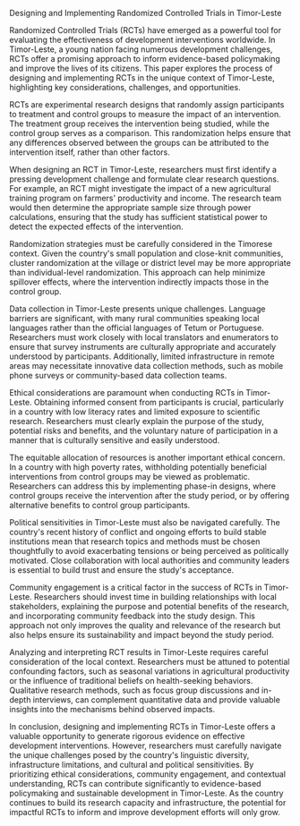 Designing and Implementing Randomized Controlled Trials in Timor-Leste

Randomized Controlled Trials (RCTs) have emerged as a powerful tool for evaluating the effectiveness of development interventions worldwide. In Timor-Leste, a young nation facing numerous development challenges, RCTs offer a promising approach to inform evidence-based policymaking and improve the lives of its citizens. This paper explores the process of designing and implementing RCTs in the unique context of Timor-Leste, highlighting key considerations, challenges, and opportunities.

RCTs are experimental research designs that randomly assign participants to treatment and control groups to measure the impact of an intervention. The treatment group receives the intervention being studied, while the control group serves as a comparison. This randomization helps ensure that any differences observed between the groups can be attributed to the intervention itself, rather than other factors.

When designing an RCT in Timor-Leste, researchers must first identify a pressing development challenge and formulate clear research questions. For example, an RCT might investigate the impact of a new agricultural training program on farmers' productivity and income. The research team would then determine the appropriate sample size through power calculations, ensuring that the study has sufficient statistical power to detect the expected effects of the intervention.

Randomization strategies must be carefully considered in the Timorese context. Given the country's small population and close-knit communities, cluster randomization at the village or district level may be more appropriate than individual-level randomization. This approach can help minimize spillover effects, where the intervention indirectly impacts those in the control group.

Data collection in Timor-Leste presents unique challenges. Language barriers are significant, with many rural communities speaking local languages rather than the official languages of Tetum or Portuguese. Researchers must work closely with local translators and enumerators to ensure that survey instruments are culturally appropriate and accurately understood by participants. Additionally, limited infrastructure in remote areas may necessitate innovative data collection methods, such as mobile phone surveys or community-based data collection teams.

Ethical considerations are paramount when conducting RCTs in Timor-Leste. Obtaining informed consent from participants is crucial, particularly in a country with low literacy rates and limited exposure to scientific research. Researchers must clearly explain the purpose of the study, potential risks and benefits, and the voluntary nature of participation in a manner that is culturally sensitive and easily understood.

The equitable allocation of resources is another important ethical concern. In a country with high poverty rates, withholding potentially beneficial interventions from control groups may be viewed as problematic. Researchers can address this by implementing phase-in designs, where control groups receive the intervention after the study period, or by offering alternative benefits to control group participants.

Political sensitivities in Timor-Leste must also be navigated carefully. The country's recent history of conflict and ongoing efforts to build stable institutions mean that research topics and methods must be chosen thoughtfully to avoid exacerbating tensions or being perceived as politically motivated. Close collaboration with local authorities and community leaders is essential to build trust and ensure the study's acceptance.

Community engagement is a critical factor in the success of RCTs in Timor-Leste. Researchers should invest time in building relationships with local stakeholders, explaining the purpose and potential benefits of the research, and incorporating community feedback into the study design. This approach not only improves the quality and relevance of the research but also helps ensure its sustainability and impact beyond the study period.

Analyzing and interpreting RCT results in Timor-Leste requires careful consideration of the local context. Researchers must be attuned to potential confounding factors, such as seasonal variations in agricultural productivity or the influence of traditional beliefs on health-seeking behaviors. Qualitative research methods, such as focus group discussions and in-depth interviews, can complement quantitative data and provide valuable insights into the mechanisms behind observed impacts.

In conclusion, designing and implementing RCTs in Timor-Leste offers a valuable opportunity to generate rigorous evidence on effective development interventions. However, researchers must carefully navigate the unique challenges posed by the country's linguistic diversity, infrastructure limitations, and cultural and political sensitivities. By prioritizing ethical considerations, community engagement, and contextual understanding, RCTs can contribute significantly to evidence-based policymaking and sustainable development in Timor-Leste. As the country continues to build its research capacity and infrastructure, the potential for impactful RCTs to inform and improve development efforts will only grow.